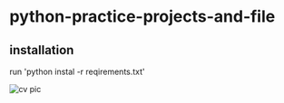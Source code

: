 # python-practice-projects-and-file

## installation
run 'python instal -r reqirements.txt'

![cv pic](https://user-images.githubusercontent.com/59279211/168386533-7c7ace99-7c1d-41b6-acba-f917843e624c.png)
